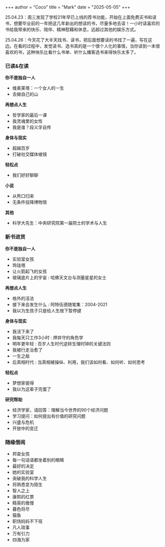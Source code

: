+++
author = "Coco"
title = "Mark"
date = "2025-05-05"
+++

25.04.23：周三发现了学校21年早已上线的荐书功能，开始在上面免费买书和读书，想要毕业前的一年把这几年新出的想读的书，尽量多地去读！一小时读喜欢的书给我带来的快乐、陪伴、精神慰藉和休息，远超过其他的娱乐方式。

25.04.26：今天花了大半天找书、读书，把后面想要读的书找了一遍，写在这边。在看的过程中，发觉读书、选书真的是一个很个人化的事情，当你读到一本很喜欢的书，这种快乐比看什么书单、听什么播客选书来得快乐太多了。

### 已读&在读

**你不是独自一人**
* 维奥莱塔：一个女人的一生
* 去做自己的山

**再想点人生**
* 哲学家的最后一课
* 我灵魂里的女性
* 我是谁？段义孚自传

**身体与现实**
* 超越百岁
* 打破社交媒体棱镜

**轻松点**
* 我们好好聊聊

**小说**
* 从熊口归来
* 无条件投降博物馆

**其他**
* 科学大先生：中央研究院第一届院士的学术与人生

### 新书进货

**你不是独自一人**
* 实验室女孩
* 玲珑塔
* 让火箭起飞的女孩
* 玻璃底片上的宇宙 : 哈佛天文台与测量星星的女士

**再想点人生**
* 格外的活法
* 接下来会发生什么 : 阿特伍德随笔集：2004-2021
* 我以为生孩子只是给人生按下暂停键

**身体与现实**
* 我活下来了
* 我每天只工作3小时 : 押井守的角色学
* 明年更年轻 : 百岁人生时代逆转生理时钟的关键法则
* 我被行走治愈了
* 一生之敌
* 后真相时代 : 当真相被操纵、利用，我们该如何看、如何听、如何思考

**轻松点**
* 梦想家彼得
* 我以为这辈子完蛋了

**研究帮助**
* 经济学家，请回答：理解当今世界的90个经济问题
* 学习提问：如何提出有价值的研究问题
* 兴盛与危机
* 开放中的变迁

### 随缘借阅

* 邦查女孩
* 每一句话语都坐着别的眼睛
* 最好的决定
* 她的实验室
* 突破我的科学人生
* 将熟悉变为陌生
* 智人之上
* 康熙的红票
* 精英的傲慢
* 暮色将尽
* 猫鱼
* 职场妈妈不下班
* 凡人琐事
* 万有引力
* 四海为家


